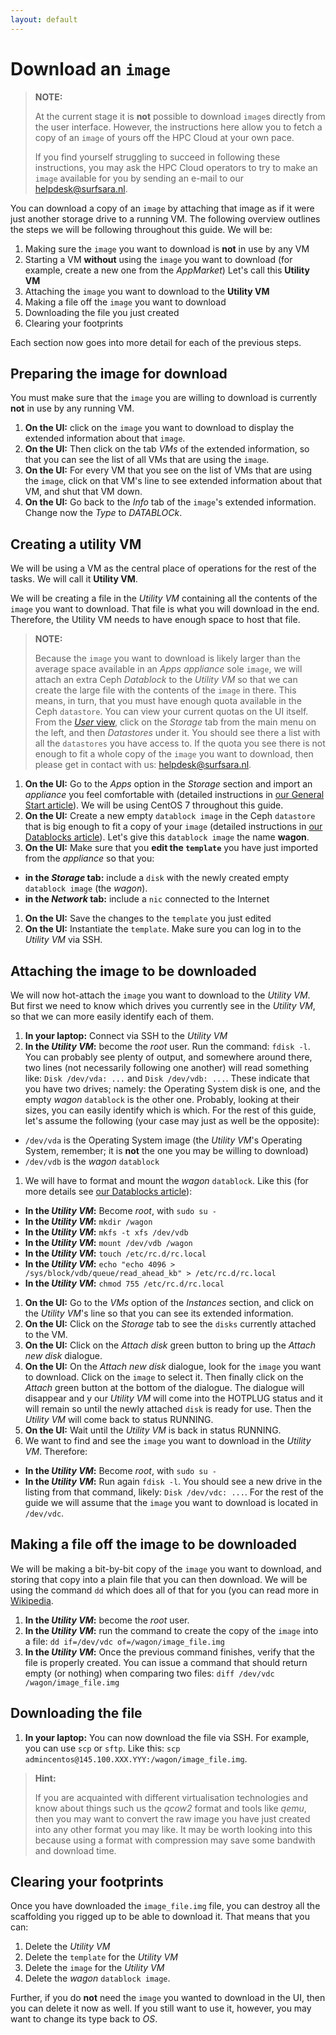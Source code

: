 ```yaml
---
layout: default
---
```

# Download an `image`

> **NOTE:**
>
> At the current stage it is **not** possible to download `image`s directly from the user interface. However, the instructions here allow you to fetch a copy of an `image` of yours off the HPC Cloud at your own pace. 
>
> If you find yourself struggling to succeed in following these instructions, you may ask the HPC Cloud operators to try to make an `image` available for you by sending an e-mail to our [helpdesk@surfsara.nl](mailto:helpdesk@surfsara.nl).

You can download a copy of an `image` by attaching that image as if it were just another storage drive to a running VM. The following overview outlines the steps we will be following throughout this guide. We will be:

1. Making sure the `image` you want to download is **not** in use by any VM
1. Starting a VM **without** using the `image` you want to download (for example, create a new one from the _AppMarket_) Let's call this **Utility VM**
1. Attaching the `image` you want to download to the **Utility VM**
1. Making a file off the `image` you want to download
1. Downloading the file you just created
1. Clearing your footprints

Each section now goes into more detail for each of the previous steps.

## Preparing the image for download

You must make sure that the `image` you are willing to download is currently **not** in use by any running VM. 

1. **On the UI:** click on the `image` you want to download to display the extended information about that `image`. 
1. **On the UI:** Then click on the tab _VMs_ of the extended information, so that you can see the list of all VMs that are using the `image`. 
1. **On the UI:** For every VM that you see on the list of VMs that are using the `image`, click on that VM's line to see extended information about that VM, and shut that VM down.
1. **On the UI:** Go back to the _Info_ tab of the `image`'s extended information. Change now the _Type_ to _DATABLOCk_.

## Creating a utility VM

We will be using a VM as the central place of operations for the rest of the tasks. We will call it **Utility VM**.

We will be creating a file in the _Utility VM_ containing all the contents of the `image` you want to download. That file is what you will download in the end. Therefore, the Utility VM needs to have enough space to host that file.

> **NOTE:**
>
> Because the `image` you want to download is likely larger than the average space available in an _Apps_ _appliance_ sole `image`, we will attach an extra Ceph _Datablock_ to the _Utility VM_ so that we can create the large file with the contents of the `image` in there. This means, in turn, that you must have enough quota available in the Ceph `datastore`. You can view your current quotas on the UI itself. From the [_User_ view](user-interface), click on the _Storage_ tab from the main menu on the left, and then _Datastores_ under it. You should see there a list with all the `datastores` you have access to. If the quota you see there is not enough to fit a whole copy of the `image` you want to download, then please get in contact with us: [helpdesk@surfsara.nl](mailto:helpdesk@surfsara.nl).

1. **On the UI:** Go to the _Apps_ option in the _Storage_ section and import an _appliance_ you feel comfortable with (detailed instructions in [our General Start article](general-start)). We will be using CentOS 7 throughout this guide.
1. **On the UI:** Create a new empty `datablock image` in the Ceph `datastore` that is big enough to fit a copy of your `image` (detailed instructions in [our Datablocks article](create-datablocks)). Let's give this `datablock image` the name **wagon**.
1. **On the UI:** Make sure that you **edit the `template`** you have just imported from the _appliance_ so that you: 
 * **in the _Storage_ tab:** include a `disk` with the newly created empty `datablock image` (the _wagon_).
 * **in the _Network_ tab:** include a `nic` connected to the Internet
1. **On the UI:** Save the changes to the `template` you just edited
1. **On the UI:** Instantiate the `template`. Make sure you can log in to the _Utility VM_ via SSH. 

## Attaching the image to be downloaded

We will now hot-attach the `image` you want to download to the _Utility VM_. But first we need to know which drives you currently see in the _Utility VM_, so that we can more easily identify each of them.

1. **In your laptop:** Connect via SSH to the _Utility VM_
1. **In the _Utility VM_:** become the _root_ user. Run the command: `fdisk -l`. You can probably see plenty of output, and somewhere around there, two lines (not necessarily following one another) will read something like: `Disk /dev/vda: ...` and `Disk /dev/vdb: ...`. These indicate that you have two drives; namely: the Operating System disk is one, and the empty _wagon_ `datablock` is the other one. Probably, looking at their sizes, you can easily identify which is which. For the rest of this guide, let's assume the following (your case may just as well be the opposite):
 * `/dev/vda` is the Operating System image (the _Utility VM_'s Operating System, remember; it is **not** the one you may be willing to download)
 * `/dev/vdb` is the _wagon_ `datablock`
1. We will have to format and mount the _wagon_ `datablock`. Like this (for more details see [our Datablocks article](create-datablocks)):
 * **In the _Utility VM_:** Become _root_, with `sudo su -`
 * **In the _Utility VM_:** `mkdir /wagon`
 * **In the _Utility VM_:** `mkfs -t xfs /dev/vdb`
 * **In the _Utility VM_:** `mount /dev/vdb /wagon`
 * **In the _Utility VM_:** `touch /etc/rc.d/rc.local`
 * **In the _Utility VM_:** `echo "echo 4096 > /sys/block/vdb/queue/read_ahead_kb" > /etc/rc.d/rc.local`
 * **In the _Utility VM_:** `chmod 755 /etc/rc.d/rc.local`
1. **On the UI:** Go to the _VMs_ option of the  _Instances_ section, and click on the _Utility VM_'s line so that you can see its extended information.
1. **On the UI:** Click on the _Storage_ tab to see the `disks` currently attached to the VM.
1. **On the UI:** Click on the _Attach disk_ green button to bring up the _Attach new disk_ dialogue.
1. **On the UI:** On the _Attach new disk_ dialogue, look for the `image` you want to download. Click on the `image` to select it. Then finally click on the _Attach_ green button at the bottom of the dialogue. The dialogue will disappear and y our _Utility VM_ will come into the HOTPLUG status and it will remain so until the newly attached `disk` is ready for use. Then the _Utility VM_ will come back to status RUNNING.
1. **On the UI:** Wait until the _Utility VM_ is back in status RUNNING.
1. We want to find and see the `image` you want to download in the _Utility VM_. Therefore:
 * **In the _Utility VM_:** Become _root_, with `sudo su -`
 * **In the _Utility VM_:** Run again `fdisk -l`. You should see a new drive in the listing from that command, likely: `Disk /dev/vdc: ...`. For the rest of the guide we will assume that the `image` you want to download is located in `/dev/vdc`.

## Making a file off the image to be downloaded

We will be making a bit-by-bit copy of the `image` you want to download, and storing that copy into a plain file that you can then download. We will be using the command `dd` which does all of that for you (you can read more in [Wikipedia](https://en.wikipedia.org/wiki/Dd_(Unix)).

1. **In the _Utility VM_:** become the _root_ user. 
1. **In the _Utility VM_:** run the command to create the copy of the `image` into a file: `dd if=/dev/vdc of=/wagon/image_file.img`
1. **In the _Utility VM_:** Once the previous command finishes, verify that the file is properly created. You can issue a command that should return empty (or nothing) when comparing two files: `diff /dev/vdc /wagon/image_file.img`

## Downloading the file

1. **In your laptop:** You can now download the file via SSH. For example, you can use `scp` or `sftp`. Like this: `scp admincentos@145.100.XXX.YYY:/wagon/image_file.img`.

> **Hint:**
>
> If you are acquainted with different virtualisation technologies and know about things such us the _qcow2_ format and tools like _qemu_, then you may want to convert the raw image you have just created into any other format you may like. It may be worth looking into this because using a format with compression may save some bandwith and download time.

## Clearing your footprints

Once you have downloaded the `image_file.img` file, you can destroy all the scaffolding you rigged up to be able to download it. That means that you can:

1. Delete the _Utility VM_
2. Delete the `template` for the _Utility VM_
3. Delete the `image` for the _Utility VM_
4. Delete the _wagon_ `datablock image`.

Further, if you do **not** need the `image` you wanted to download in the UI, then you can delete it now as well. If you still want to use it, however, you may want to change its type back to _OS_.


